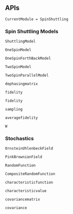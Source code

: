 
## APIs

```@meta
CurrentModule = SpinShuttling
```

### Spin Shuttling Models

```@docs
ShuttlingModel
```

```@docs
OneSpinModel
```

```@docs
OneSpinForthBackModel
```

```@docs
TwoSpinModel
```

```@docs
TwoSpinParallelModel
```

```@docs
dephasingmatrix
```

```@docs
fidelity
```


```@docs
fidelity
```

```@docs
sampling
```

```@docs
averagefidelity
```

```@docs
W
```

### Stochastics

```@docs
OrnsteinUhlenbeckField
```

```@docs
PinkBrownianField
```

```@docs
RandomFunction
```

```@docs
CompositeRandomFunction
```

```@docs
characteristicfunction
```

```@docs
characteristicvalue
```

```@docs
covariancematrix
```

```@docs
covariance
```

